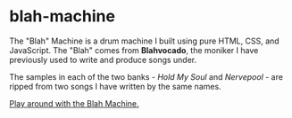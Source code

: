 # blah-machine

The "Blah" Machine is a drum machine I built using pure HTML, CSS, and JavaScript. The "Blah" comes from __Blahvocado__, the moniker I have previously used to write and produce songs under.

The samples in each of the two banks - _Hold My Soul_ and _Nervepool_ - are ripped from two songs I have written by the same names.

[Play around with the Blah Machine.](https://mpaitgt.github.io/blah-machine/)
